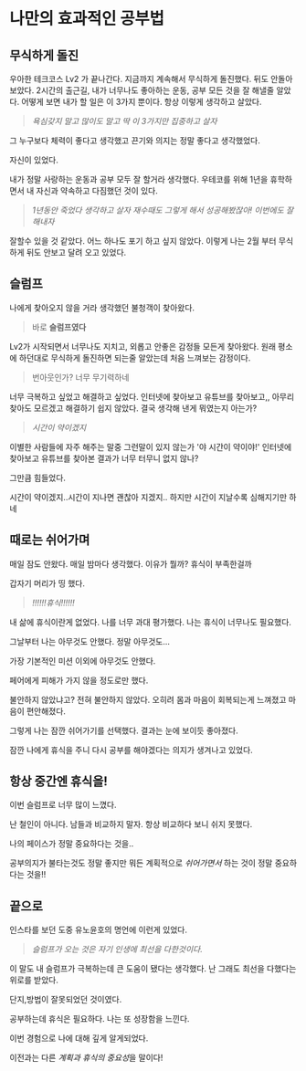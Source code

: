 # 나만의 효과적인 공부법

## 무식하게 돌진

우아한 테크코스 Lv2 가 끝나간다. 지금까지 계속해서 무식하게 돌진했다. 뒤도 안돌아 보았다.
2시간의 출근길, 내가 너무나도 좋아하는 운동, 공부 모든 것을 잘 해낼줄 알았다. 어떻게 보면 내가 할 일은 이 3가지 뿐이다.
항상 이렇게 생각하고 살았다.

> *욕심갖지 말고 많이도 말고 딱 이 3가지만 집중하고 살자*

그 누구보다 체력이 좋다고 생각했고 끈기와 의지는 정말 좋다고 생각했었다.

자신이 있었다.

내가 정말 사랑하는 운동과 공부 모두 잘 할거라 생각했다.
우테코를 위해 1년을 휴학하면서 내 자신과 약속하고 다짐했던 것이 있다.

> *1년동안 죽었다 생각하고 살자 재수때도 그렇게 해서 성공해봤잖아! 이번에도 잘해내자* 

잘할수 있을 것 같았다. 어느 하나도 포기 하고 싶지 않았다. 이렇게 나는 2월 부터 무식하게 뒤도 안보고 달려 오고 있었다. 

## 슬럼프

나에게 찾아오지 않을 거라 생각했던 불청객이 찾아왔다.

> 바로 **슬럼프였다**

Lv2가 시작되면서 너무나도 지치고, 외롭고 안좋은 감정들 모든게 찾아왔다.
원래 평소에 하던대로 무식하게 돌진하면 되는줄 알았는데 처음 느껴보는 감정이다.

> 번아웃인가? 너무 무기력하네

너무 극복하고 싶었고 해결하고 싶었다. 인터넷에 찾아보고 유튜브를 찾아보고,,
아무리 찾아도 모르겠고 해결하기 쉽지 않았다. 결국 생각해 낸게 뭐였는지 아는가?

> *시간이 약이겠지*

이별한 사람들에 자주 해주는 말중 그런말이 있지 않는가 '야 시간이 약이야!'
인터넷에 찾아보고 유튜브를 찾아본 결과가 너무 터무니 없지 않나?

그만큼 힘들었다.

시간이 약이겠지..시간이 지나면 괜찮아 지겠지..
하지만 시간이 지날수록 심해지기만 하네

## 때로는 쉬어가며

매일 잠도 안왔다. 매일 밤마다 생각했다. 이유가 뭘까? 휴식이 부족한걸까

갑자기 머리가 띵 했다.

> *!!!!!!휴식!!!!!!*

내 삶에 휴식이란게 없었다. 나를 너무 과대 평가했다. 나는 휴식이 너무나도 필요했다.

그날부터 나는 아무것도 안했다. 정말 아무것도...
 
가장 기본적인 미션 이외에 아무것도 안했다.

페어에게 피해가 가지 않을 정도로만 했다.

불안하지 않았냐고? 전혀 불안하지 않았다.
오히려 몸과 마음이 회복되는게 느껴졌고 마음이 편안해졌다.

그렇게 나는 잠깐 쉬어가기를 선택했다. 결과는 눈에 보이듯 좋아졌다.

잠깐 나에게 휴식을 주니 다시 공부를 해야겠다는 의지가 생겨나고 있었다.

## 항상 중간엔 휴식을!

이번 슬럼프로 너무 많이 느꼈다.

난 철인이 아니다. 남들과 비교하지 말자. 항상 비교하다 보니 쉬지 못했다.

나의 페이스가 정말 중요하다는 것을..

공부의지가 불타는것도 정말 좋지만 뭐든 계획적으로 *쉬어가면서* 하는 것이 정말 중요하다는 것을!!

## 끝으로

인스타를 보던 도중 유노윤호의 명언에 이런게 있었다.

> *슬럼프가 오는 것은 자기 인생에 최선을 다한것이다.*

이 말도 내 슬럼프가 극복하는데 큰 도움이 됐다는 생각했다. 난 그래도 최선을 다했다는 위로를 받았다.

단지,방법이 잘못되었던 것이였다.

공부하는데 휴식은 필요하다. 나는 또 성장함을 느낀다. 

이번 경험으로 나에 대해 깊게 알게되었다. 

이전과는 다른 *계획과 휴식의 중요성*을 말이다!